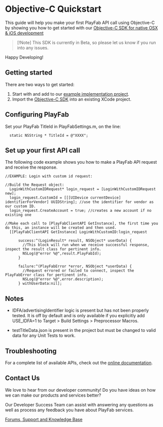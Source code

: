 # Objective-C Quickstart

This guide will help you make your first PlayFab API call using Objective-C by showing you how to get started with our [Objective-C SDK for native OSX & iOS development](https://github.com/PlayFab/Objective_C_SDK)

> [!Note] This SDK is currently in Beta, so please let us know if you run into any issues.

Happy Developing!

## Getting started

There are two ways to get started:

  1. Start with and add to our [example implementation project](https://github.com/PlayFab/Objective_C_SDK/tree/master/ExampleProject).
  2. Import the [Objective-C SDK](https://github.com/PlayFab/Objective_C_SDK/tree/master/PlayFabSDK) into an existing XCode project.

## Configuring PlayFab

Set your PlayFab TitleId in PlayFabSettings.m, on the line:

```objc
  static NSString * TitleId = @"XXXX";
```

## Set up your first API call

The following code example shows you how to make a PlayFab API request and receive the response.

```objc
//EXAMPLE: Login with custom id request:

//Build the Request object:
  LoginWithCustomIDRequest* login_request = [LoginWithCustomIDRequest new];
  login_request.CustomId = [[[UIDevice currentDevice] identifierForVendor] UUIDString]; //use the identifier for vendor as our custom ID.
  login_request.CreateAccount = true; //creates a new account if no existing one
    
//Make each call to [PlayFabClientAPI GetInstance], the first time you do this, an instance will be created and then used.
  [[PlayFabClientAPI GetInstance] LoginWithCustomID:login_request
      
      success:^(LoginResult* result, NSObject* userData) {
        //This block will run when we receive successful response, inspect the result class for pertinent info.
        NSLog(@"error %@",result.PlayFabId);
      }

      failure:^(PlayFabError *error, NSObject *userData) {
        //Request errored or failed to connect, inspect the PlayFabError class for pertinent info.
        NSLog(@"error %@",error.description);
      } withUserData:nil];
```

## Notes

- IDFA/advertisingIdentifier logic is present but has not been properly tested. It is off by default and is only available if you explicitly add USE_IDFA=1 to Target > Build Settings > Preprocessor Macros.

- testTitleData.json is present in the project but must be changed to valid data for any Unit Tests to work.

## Troubleshooting

For a complete list of available APIs, check out the [online documentation](http://api.playfab.com/Documentation/).

## Contact Us

We love to hear from our developer community!
Do you have ideas on how we can make our products and services better?

Our Developer Success Team can assist with answering any questions as well as process any feedback you have about PlayFab services.

[Forums, Support and Knowledge Base](https://community.playfab.com/index.html)